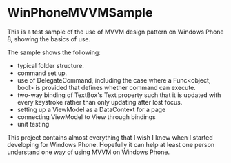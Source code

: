 WinPhoneMVVMSample
==================

This is a test sample of the use of MVVM design pattern on Windows Phone 8, showing the basics of use.

The sample shows the following:
- typical folder structure.
- command set up.
- use of DelegateCommand, including the case where a Func<object, bool> is provided that defines whether command can execute.
- two-way binding of TextBox's Text property such that it is updated with every keystroke rather than only updating after lost focus.
- setting up a ViewModel as a DataContext for a page
- connecting ViewModel to View through bindings
- unit testing

This project contains almost everything that I wish I knew when I started developing for Windows Phone. Hopefully it can help at least one person understand one way of using MVVM on Windows Phone.
